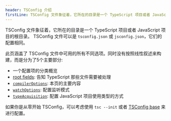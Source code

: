 ```yaml
---
header: TSConfig 介绍
firstLine: TSConfig 文件象征着，它所在的目录是一个 TypeScript 项目或者 JavaScript 项目的根目录...
---
```



TSConfig 文件象征着，它所在的目录是一个 TypeScript 项目或者 JavaScript 项目的根目录。
TSConfig 文件可以是 `tsconfig.json` 或 `jsconfig.json`，它们的配置相同。

此页涵盖了 TSConfig 文件中可用的所有不同选项。同时没有按照线性叙述来构建，而是分为了5个主要部分:

- 一个配置项的分类概览
- [root fields](#Project_Files_0): 告知 TypeScript 那些文件需要被处理
- [`compilerOptions`](#compilerOptions): 本页的主要内容
- [`watchOptions`](#watchOptions): 配置监听模式
- [`typeAcquisition`](#typeAcquisition): 配置 JavaScript 项目使用类型的方式

如果你是从零开始 TSConfig，可以考虑使用 `tsc --init` 或者 [TSConfig base](https://github.com/tsconfig/bases#centralized-recommendations-for-tsconfig-bases) 来进行配置。
